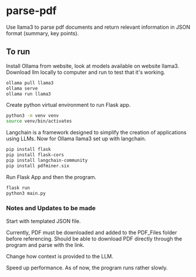# parse-pdf
Use llama3 to parse pdf documents and return relevant information in JSON format (summary, key points).

## To run

Install Ollama from website, look at models available on website llama3. Download llm locally to computer and run to test that it's working.
```bash
ollama pull llama3
ollama serve
ollama run llama3
```

Create python virtual environment to run Flask app.
```bash
python3 -m venv venv
source venv/bin/activates
```

Langchain is a framework designed to simplify the creation of applications using LLMs. Now for Ollama llama3 set up with langchain.
```bash
pip install flask
pip install flask-cors
pip install langchain-community
pip install pdfminer.six
```

Run Flask App and then the program.
```python
flask run
python3 main.py
```

### Notes and Updates to be made

Start with templated JSON file.

Currently, PDF must be downloaded and added to the PDF_Files folder before referencing. Should be able to download PDF directly through the program and parse with the link.

Change how context is provided to the LLM.

Speed up performance. As of now, the program runs rather slowly.
